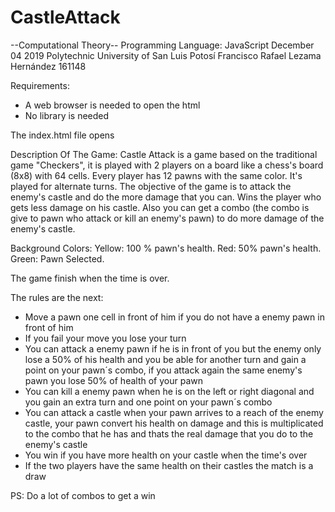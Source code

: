 # CastleAttack

--Computational Theory--
Programming Language: JavaScript
December 04 2019
Polytechnic University of San Luis Potosí
Francisco Rafael Lezama Hernández 161148

Requirements:
- A web browser is needed to open the html
- No library is needed

The index.html file opens

Description Of The Game:
Castle Attack is a game based on the traditional game "Checkers", it is played 
with 2 players on a board like a chess's board (8x8) with 64 cells.
Every player has 12 pawns with the same color.
It's played for alternate turns.
The objective of the game is to attack the enemy's castle and do the more damage that you can.
Wins the player who gets less damage on his castle.
Also you can get a combo (the combo is give to pawn who attack or kill an enemy's pawn) to 
do more damage of the enemy's castle.

Background Colors:
Yellow: 100 % pawn's health.
Red: 50% pawn's health.
Green: Pawn Selected.

The game finish when the time is over.

The rules are the next:

- Move a pawn one cell in front of him if you do not 
  have a enemy pawn in front of him
- If you fail your move you lose your turn
- You can attack a enemy pawn if he is in front of you but 
  the enemy only lose a 50% of his health and you be able for 
  another turn and gain a point on your pawn´s combo, if you 
  attack again the same enemy's pawn you lose 50% of health of your pawn
- You can kill a enemy pawn when he is on the left or right 
  diagonal and you gain an extra turn and one point on your pawn´s combo
- You can attack a castle when your pawn arrives to a reach of the enemy 
  castle, your pawn convert his health on damage and this is multiplicated 
  to the combo that he has and thats the real damage that you do to 
  the enemy's castle
- You win if you have more health on your castle when the time's over
- If the two players have the same health on their castles 
  the match is a draw

PS: Do a lot of combos to get a win
